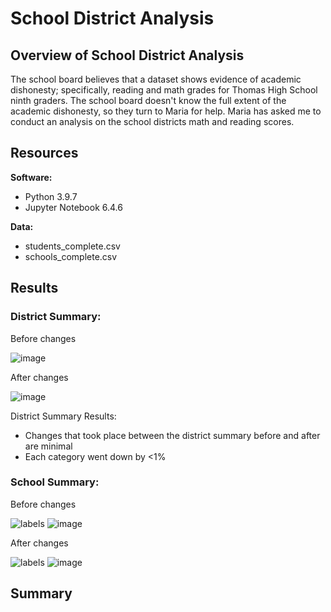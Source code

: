 # School District Analysis

## Overview of School District Analysis
The school board believes that a dataset shows evidence of academic dishonesty; specifically, reading and math grades for Thomas High School ninth graders. The school board doesn't know the full extent of the academic dishonesty, so they turn to Maria for help. Maria has asked me to conduct an analysis on the school districts math and reading scores.

## Resources
**Software:**
* Python 3.9.7
* Jupyter Notebook 6.4.6

**Data:**
* students_complete.csv
* schools_complete.csv

## Results
### District Summary:
Before changes

![image](https://user-images.githubusercontent.com/97328622/155909718-f54d8b8d-5c54-41da-88c4-e9d9084e7168.png)

After changes

![image](https://user-images.githubusercontent.com/97328622/155909765-a9337e72-d049-4b91-89c9-2d2062a2c16c.png)

District Summary Results:
* Changes that took place between the district summary before and after are minimal
* Each category went down by <1%


### School Summary:
Before changes

![labels](https://user-images.githubusercontent.com/97328622/155911761-a5772445-1189-48f1-aa47-d5319e02efb8.png)
![image](https://user-images.githubusercontent.com/97328622/155911096-f8d656df-2d59-4518-920f-daa756fe2c0b.png)

After changes

![labels](https://user-images.githubusercontent.com/97328622/155911777-f7da2145-024d-4eff-8b45-ea84599208bd.png)
![image](https://user-images.githubusercontent.com/97328622/155911131-aa248a14-83cc-49f5-98fc-8fb6188e6f85.png)


## Summary
